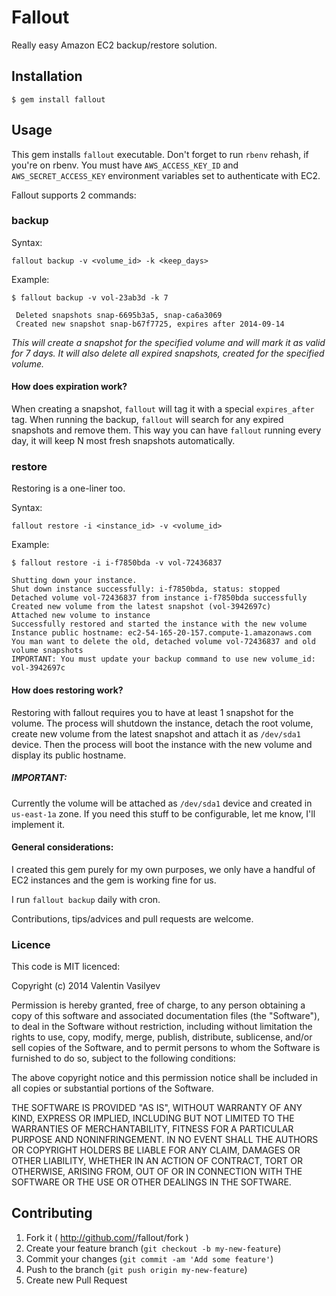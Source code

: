 # Fallout

Really easy Amazon EC2 backup/restore solution.


## Installation

    $ gem install fallout

## Usage

This gem installs `fallout` executable. Don't forget to run `rbenv`
rehash, if you're on rbenv.
You must have `AWS_ACCESS_KEY_ID` and `AWS_SECRET_ACCESS_KEY`
environment variables set to authenticate with EC2.

Fallout supports 2 commands:

### backup

Syntax:

`fallout backup -v <volume_id> -k <keep_days>`

Example:

```
$ fallout backup -v vol-23ab3d -k 7

 Deleted snapshots snap-6695b3a5, snap-ca6a3069
 Created new snapshot snap-b67f7725, expires after 2014-09-14
```

_This will create a snapshot for the specified volume and will mark it
as valid for 7 days. It will also delete all expired snapshots, created for the
specified volume._

#### How does expiration work?

When creating a snapshot, `fallout` will tag it with a special
`expires_after` tag. When running the backup, `fallout` will search for
any expired snapshots and remove them. This way you can have `fallout`
running every day, it will keep N most fresh snapshots automatically.

### restore

Restoring is a one-liner too.

Syntax:

`fallout restore -i <instance_id> -v <volume_id>`

Example:

```
$ fallout restore -i i-f7850bda -v vol-72436837

Shutting down your instance.
Shut down instance successfully: i-f7850bda, status: stopped
Detached volume vol-72436837 from instance i-f7850bda successfully
Created new volume from the latest snapshot (vol-3942697c)
Attached new volume to instance
Successfully restored and started the instance with the new volume
Instance public hostname: ec2-54-165-20-157.compute-1.amazonaws.com
You man want to delete the old, detached volume vol-72436837 and old volume snapshots
IMPORTANT: You must update your backup command to use new volume_id: vol-3942697c
```

#### How does restoring work?

Restoring with fallout requires you to have at least 1 snapshot for the
volume. The process will shutdown the instance, detach the root volume,
create new volume from the latest snapshot and attach it as `/dev/sda1`
device. Then the process will boot the instance with the new volume and
display its public hostname.

##### IMPORTANT:

Currently the volume will be attached as `/dev/sda1` device and created
in `us-east-1a` zone.
If you need this stuff to be configurable, let me know, I'll implement
it.

#### General considerations:

I created this gem purely for my own purposes, we only have a handful of
EC2 instances and the gem is working fine for us.

I run `fallout backup` daily with cron.

Contributions, tips/advices and pull requests are welcome.

### Licence

This code is MIT licenced:

Copyright (c) 2014 Valentin Vasilyev

Permission is hereby granted, free of charge, to any person obtaining a copy of this software and associated documentation files (the "Software"), to deal in the Software without restriction, including without limitation the rights to use, copy, modify, merge, publish, distribute, sublicense, and/or sell copies of the Software, and to permit persons to whom the Software is furnished to do so, subject to the following conditions:

The above copyright notice and this permission notice shall be included in all copies or substantial portions of the Software.

THE SOFTWARE IS PROVIDED "AS IS", WITHOUT WARRANTY OF ANY KIND, EXPRESS OR IMPLIED, INCLUDING BUT NOT LIMITED TO THE WARRANTIES OF MERCHANTABILITY, FITNESS FOR A PARTICULAR PURPOSE AND NONINFRINGEMENT. IN NO EVENT SHALL THE AUTHORS OR COPYRIGHT HOLDERS BE LIABLE FOR ANY CLAIM, DAMAGES OR OTHER LIABILITY, WHETHER IN AN ACTION OF CONTRACT, TORT OR OTHERWISE, ARISING FROM, OUT OF OR IN CONNECTION WITH THE SOFTWARE OR THE USE OR OTHER DEALINGS IN THE SOFTWARE.

## Contributing

1. Fork it ( http://github.com/<my-github-username>/fallout/fork )
2. Create your feature branch (`git checkout -b my-new-feature`)
3. Commit your changes (`git commit -am 'Add some feature'`)
4. Push to the branch (`git push origin my-new-feature`)
5. Create new Pull Request

